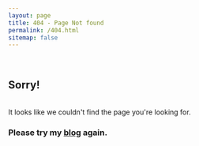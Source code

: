```yaml
---
layout: page
title: 404 - Page Not found
permalink: /404.html
sitemap: false
---
```


  <br>
  <h2>Sorry!</h2>
  <br>It looks like we couldn't find the page you're looking for. 
  <br>
  <h3>Please try my <a href="{{ site.baseurl }}/blog/">blog</a> again.




  
 
